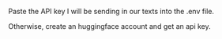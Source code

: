 Paste the API key I will be sending in our texts into the .env file.

Otherwise, create an huggingface account and get an api key.